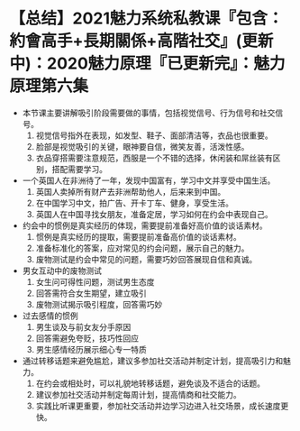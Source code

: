 # 【总结】2021魅力系统私教课『包含：約會高手+長期關係+高階社交』(更新中)：2020魅力原理『已更新完』：魅力原理第六集

-   本节课主要讲解吸引阶段需要做的事情，包括视觉信号、行为信号和社交信号。
    1.  视觉信号指外在表现，如发型、鞋子、面部清洁等，衣品也很重要。
    2.  脸部是视觉吸引的关键，眼神要自信，微笑友善，活泼性感。
    3.  衣品穿搭需要注意规范，西服是一个不错的选择，休闲装和屌丝装有区别，搭配需要学习。
-   一个英国人在非洲待了一年，发现中国富有，学习中文并享受中国生活。
    1.  英国人卖掉所有财产去非洲帮助他人，后来来到中国。
    2.  在中国学习中文，拍广告、开卡丁车、健身，享受生活。
    3.  英国人在中国寻找女朋友，准备定居，学习如何在约会中表现自己。
-   约会中的惯例是真实经历的体现，需要提前准备好高价值的谈话素材。
    1.  惯例是真实经历的提取，需要提前准备高价值的谈话素材。
    2.  准备标准化的答案，应对常见的约会问题，展示自己的魅力。
    3.  废物测试是约会中常见的问题，需要巧妙回答展现自信和真诚。
-   男女互动中的废物测试
    1.  女生问可得性问题，测试男生态度
    2.  回答需符合女生期望，建立吸引
    3.  废物测试揭示吸引程度，回答需巧妙
-   过去感情的惯例
    1.  男生谈及与前女友分手原因
    2.  回答需避免夸贬，技巧性回应
    3.  男生感情经历展示细心专一特质
-   通过转移话题来避免尴尬，建议多参加社交活动并制定计划，提高吸引力和魅力。
    1.  在约会或相处时，可以礼貌地转移话题，避免谈及不适合的话题。
    2.  建议参加社交活动并制定每周计划，提高情商和社交能力。
    3.  实践比听课更重要，参加社交活动并边学习边进入社交场景，成长速度更快。